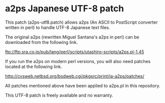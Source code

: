 # a2ps Japanese UTF-8 patch

This patch (a2ps-utf8.patch) allows a2ps (An ASCII to PostScript
converter written in perl) to handle UTF-8 Japanese text files.

The original a2ps (rewritten Miguel Santana's a2ps in perl) can be
downloaded from the following link.

ftp://ftp.sra.co.jp/pub/lang/perl/scripts/utashiro-scripts/a2ps.pl-1.45

If you run the a2ps on modern perl versions, you will also need
patches located at the following link.

http://cvsweb.netbsd.org/bsdweb.cgi/pkgsrc/print/ja-a2ps/patches/

All patches mentioned above have been applied to a2ps.pl in this
repository.

This UTF-8 patch is freely available and no warranty.
